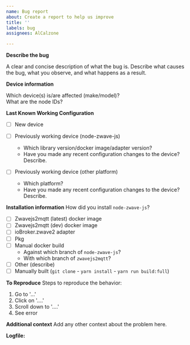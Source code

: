 ```yaml
---
name: Bug report
about: Create a report to help us improve
title: ''
labels: bug
assignees: AlCalzone

---
```


<!--
  🚨🚨🚨 STOP! STOP! STOP! 🚨🚨🚨

  Before opening an issue, please read the troubleshooting section if your problem is described there:
  https://zwave-js.github.io/node-zwave-js/#/development/troubleshooting

  Also make sure to provide the necessary information, as described here:
  https://zwave-js.github.io/node-zwave-js/#/development/troubleshooting?id=providing-the-necessary-information-for-an-issue

  If you are using zwavejs2mqtt, this is how you create the logfiles:
  * Go to Settings, Zwave section
  * select log level (preferably DEBUG or VERBOSE if the files are getting too large)
  * enable "log to file"
-->


**Describe the bug**

A clear and concise description of what the bug is. Describe what causes the bug, what you observe, and what happens as a result.

**Device information**

Which device(s) is/are affected (make/model)?  
What are the node IDs?

**Last Known Working Configuration**
- [ ] New device
- [ ] Previously working device (node-zwave-js)
    - Which library version/docker image/adapter version?
    - Have you made any recent configuration changes to the device? Describe.

- [ ] Previously working device (other platform)
    - Which platform?
    - Have you made any recent configuration changes to the device? Describe.
    
**Installation information**
How did you install `node-zwave-js`?
- [ ] Zwavejs2mqtt (latest) docker image
- [ ] Zwavejs2mqtt (dev) docker image
- [ ] ioBroker.zwave2 adapter
- [ ] Pkg
- [ ] Manual docker build
    - Against which branch of `node-zwave-js`?
    - With which branch of `zwavejs2mqtt`?
- [ ] Other (describe)
- [ ] Manually built (`git clone` - `yarn install` - `yarn run build:full`) 

**To Reproduce**
Steps to reproduce the behavior:
1. Go to '...'
2. Click on '....'
3. Scroll down to '....'
4. See error

**Additional context**
Add any other context about the problem here.

**Logfile:** <!-- attach `zwave-js` logfile with DEBUG or VERBOSE loglevel here -->
